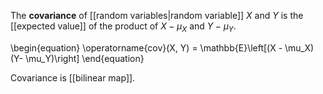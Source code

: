 The **covariance** of [[random variables|random variable]] $X$ and $Y$ is the [[expected value]] of the product of $X-\mu_X$ and $Y-\mu_Y$.

\begin{equation}
\operatorname{cov}(X, Y) = \mathbb{E}\left[(X - \mu_X)(Y- \mu_Y)\right]
\end{equation}

Covariance is [[bilinear map]].